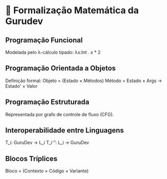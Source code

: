 # 🧮 Formalização Matemática da Gurudev

## Programação Funcional
Modelada pelo λ-cálculo tipado:
λx:Int . x * 2

## Programação Orientada a Objetos
Definição formal:
Objeto = (Estado × Métodos)
Método = Estado × Args → Estado' × Valor

## Programação Estruturada
Representada por grafo de controle de fluxo (CFG).

## Interoperabilidade entre Linguagens
T_i: GuruDev → L_i
T_i⁻¹: L_i → GuruDev

## Blocos Tríplices
Bloco = (Contexto × Código × Variante)
